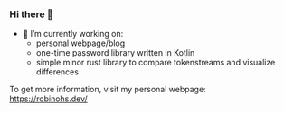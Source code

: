### Hi there 👋

- 🔭 I’m currently working on:
  - personal webpage/blog
  - one-time password library written in Kotlin
  - simple minor rust library to compare tokenstreams and visualize differences

To get more information, visit my personal webpage:<br/>
https://robinohs.dev/
